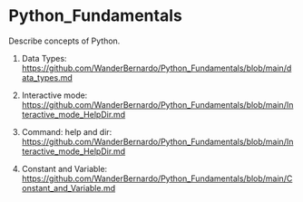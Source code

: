 # Python_Fundamentals
Describe concepts of Python.

01. Data Types: https://github.com/WanderBernardo/Python_Fundamentals/blob/main/data_types.md
   
02. Interactive mode: https://github.com/WanderBernardo/Python_Fundamentals/blob/main/Interactive_mode_HelpDir.md
   
03. Command: help and dir: https://github.com/WanderBernardo/Python_Fundamentals/blob/main/Interactive_mode_HelpDir.md
   
04. Constant and Variable: https://github.com/WanderBernardo/Python_Fundamentals/blob/main/Constant_and_Variable.md
